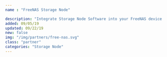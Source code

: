```yaml
---
name : "FreeNAS Storage Node"

description: "Integrate Storage Node Software into your FreeNAS device."
added: 09/05/19
updated: 09/22/19
new: false
img: "/img/partners/free-nas.svg"
class: "partner"
categories: "Storage Node"
---
```

